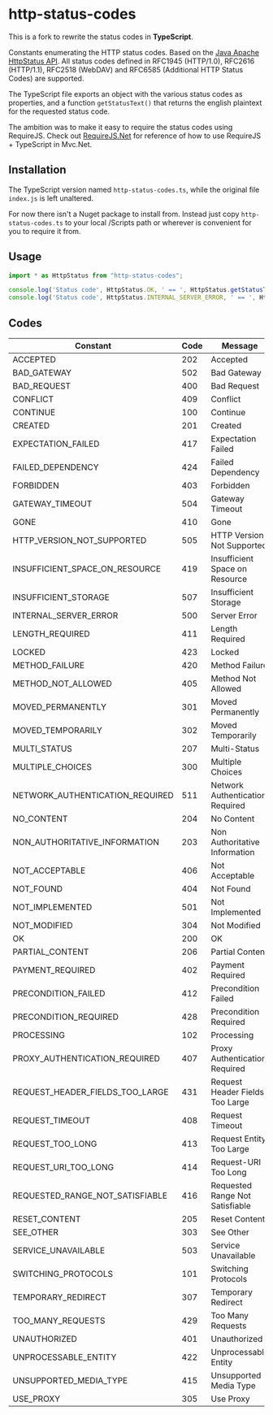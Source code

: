 # http-status-codes

This is a fork to rewrite the status codes in **TypeScript**.

Constants enumerating the HTTP status codes. 
Based on the [Java Apache HttpStatus API](http://hc.apache.org/httpclient-3.x/apidocs/org/apache/commons/httpclient/HttpStatus.html).
All status codes defined in RFC1945 (HTTP/1.0), RFC2616 (HTTP/1.1), RFC2518 (WebDAV) and RFC6585 (Additional HTTP Status Codes) are supported.

The TypeScript file exports an object with the various status codes as properties, 
and a function `getStatusText()` that returns the english plaintext for the requested status code.

The ambition was to make it easy to require the status codes using RequireJS. 
Check out [RequireJS.Net](https://github.com/vtfuture/RequireJSDotNet) for reference of how to use RequireJS + TypeScript in Mvc.Net.

## Installation

The TypeScript version named `http-status-codes.ts`, while the original file `index.js` is left unaltered.

For now there isn't a Nuget package to install from. Instead just copy `http-status-codes.ts` to your local /Scripts path 
or wherever is convenient for you to require it from.


## Usage

```typescript
import * as HttpStatus from "http-status-codes";

console.log('Status code', HttpStatus.OK, ' == ', HttpStatus.getStatusText(HttpStatus.OK));
console.log('Status code', HttpStatus.INTERNAL_SERVER_ERROR, ' == ', HttpStatus.getStatusText(HttpStatus.INTERNAL_SERVER_ERROR));
```

## Codes

Constant                            | Code  | Message
------------------------------------|-------|-----------------------------------
ACCEPTED                            | 202   | Accepted
BAD_GATEWAY                         | 502   | Bad Gateway
BAD_REQUEST                         | 400   | Bad Request
CONFLICT                            | 409   | Conflict
CONTINUE                            | 100   | Continue
CREATED                             | 201   | Created
EXPECTATION_FAILED                  | 417   | Expectation Failed
FAILED_DEPENDENCY                   | 424   | Failed Dependency
FORBIDDEN                           | 403   | Forbidden
GATEWAY_TIMEOUT                     | 504   | Gateway Timeout
GONE                                | 410   | Gone
HTTP_VERSION_NOT_SUPPORTED          | 505   | HTTP Version Not Supported
INSUFFICIENT_SPACE_ON_RESOURCE      | 419   | Insufficient Space on Resource
INSUFFICIENT_STORAGE                | 507   | Insufficient Storage
INTERNAL_SERVER_ERROR               | 500   | Server Error
LENGTH_REQUIRED                     | 411   | Length Required
LOCKED                              | 423   | Locked
METHOD_FAILURE                      | 420   | Method Failure
METHOD_NOT_ALLOWED                  | 405   | Method Not Allowed
MOVED_PERMANENTLY                   | 301   | Moved Permanently
MOVED_TEMPORARILY                   | 302   | Moved Temporarily
MULTI_STATUS                        | 207   | Multi-Status
MULTIPLE_CHOICES                    | 300   | Multiple Choices
NETWORK_AUTHENTICATION_REQUIRED     | 511   | Network Authentication Required
NO_CONTENT                          | 204   | No Content
NON_AUTHORITATIVE_INFORMATION       | 203   | Non Authoritative Information
NOT_ACCEPTABLE                      | 406   | Not Acceptable
NOT_FOUND                           | 404   | Not Found
NOT_IMPLEMENTED                     | 501   | Not Implemented
NOT_MODIFIED                        | 304   | Not Modified
OK                                  | 200   | OK
PARTIAL_CONTENT                     | 206   | Partial Content
PAYMENT_REQUIRED                    | 402   | Payment Required
PRECONDITION_FAILED                 | 412   | Precondition Failed
PRECONDITION_REQUIRED               | 428   | Precondition Required
PROCESSING                          | 102   | Processing
PROXY_AUTHENTICATION_REQUIRED       | 407   | Proxy Authentication Required
REQUEST_HEADER_FIELDS_TOO_LARGE     | 431   | Request Header Fields Too Large
REQUEST_TIMEOUT                     | 408   | Request Timeout
REQUEST_TOO_LONG                    | 413   | Request Entity Too Large
REQUEST_URI_TOO_LONG                | 414   | Request-URI Too Long
REQUESTED_RANGE_NOT_SATISFIABLE     | 416   | Requested Range Not Satisfiable
RESET_CONTENT                       | 205   | Reset Content
SEE_OTHER                           | 303   | See Other
SERVICE_UNAVAILABLE                 | 503   | Service Unavailable
SWITCHING_PROTOCOLS                 | 101   | Switching Protocols
TEMPORARY_REDIRECT                  | 307   | Temporary Redirect
TOO_MANY_REQUESTS                   | 429   | Too Many Requests
UNAUTHORIZED                        | 401   | Unauthorized
UNPROCESSABLE_ENTITY                | 422   | Unprocessable Entity
UNSUPPORTED_MEDIA_TYPE              | 415   | Unsupported Media Type
USE_PROXY                           | 305   | Use Proxy
